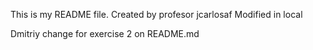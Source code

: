 This is my README file. 
Created by profesor jcarlosaf
Modified in local

Dmitriy change for exercise 2 on README.md 
